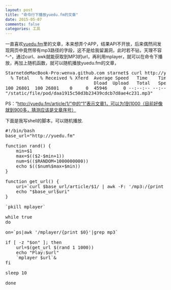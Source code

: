 ```yaml
---
layout: post
title: "命令行下播放yuedu.fm的文章"
date: 2015-05-07
comments: false
categories: 工具
---
```

一直喜欢[yuedu.fm](http://yuedu.fm/)里的文章，本来想弄个APP，结果API不开放，后来偶然间发现网页中竟然带有mp3路径的字段，这不是给我留漏洞，此时若不钻，天理不容^-^，通过curl、awk就能获取到MP3的url，再利用mplayer，就可以在命令下播放，再加上随机函数，就可以随机播放yuedu.fm的文章，

<pre>
StarnetdeMacBook-Pro:wenva.github.com starnet$ curl http://yuedu.fm/article/1/ | awk -F: '/mp3:/{print $2}'
  % Total    % Received % Xferd  Average Speed   Time    Time     Time  Current
                                 Dload  Upload   Total   Spent    Left  Speed
100 26801  100 26801    0     0  45946      0 --:--:-- --:--:-- --:--:-- 45892
"/static/file/pod/daa1915c50d3b23439cdcb7d8ae4c231.mp3"
</pre>
PS：“http://yuedu.fm/article/1/”中的“1”表示文章1，可以为1到1000（目前好像就到900多，猜测应该是文章序号）


下面是我写shell的脚本，可以随机播放.
<pre>
#!/bin/bash
base_url="http://yuedu.fm"

function rand() {
    min=$1  
    max=$(($2-$min+1))  
    num=$(($RANDOM+1000000000))
    echo $(($num%$max+$min))  
}

function get_url() {
    uri=`curl $base_url/article/$1/ | awk -F: '/mp3:/{print $2}'| sed 's/\"//g'`
    echo "$base_url$uri"
}

`pkill mplayer`

while true
do

on=`ps|awk '/mplayer/{print $0}'|grep mp3`

if [ -z "$on" ]; then
    url=$(get_url $(rand 1 1000))
    echo "Play:$url"
    `mplayer $url`&
fi

sleep 10

done
</pre>
